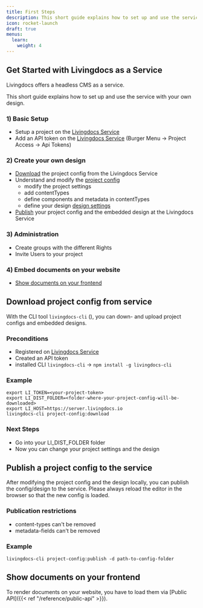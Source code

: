 ```yaml
---
title: First Steps
description: This short guide explains how to set up and use the service with your own design.
icon: rocket-launch
draft: true
menus:
  learn:
    weight: 4
---
```


## Get Started with Livingdocs as a Service

Livingdocs offers a headless CMS as a service.

This short guide explains how to set up and use the service with your own design.

### 1) Basic Setup

- Setup a project on the [Livingdocs Service](https://edit.livingdocs.io/)
- Add an API token on the [Livingdocs Service](https://edit.livingdocs.io/) \(Burger Menu -&gt; Project Access -&gt; Api Tokens)

### 2) Create your own design

- [Download](getting_started.md#download-project-config-from-service) the project config from the Livingdocs Service
- Understand and modify the [project config](reference/project-config/README.md)
  - modify the project settings
  - add contentTypes
  - define components and metadata in contentTypes
  - define your design [design settings](reference/project-config/design.md)
- [Publish](getting_started.md#publish-a-project-config-to-the-service) your project config and the embedded design at the Livingdocs Service

### 3) Administration

- Create groups with the different Rights
- Invite Users to your project

### 4) Embed documents on your website

- [Show documents on your frontend](getting_started.md#show-documents-on-your-frontend)

## Download project config from service

With the CLI tool `livingdocs-cli` (), you can down- and upload project configs and embedded designs.

### Preconditions

- Registered on [Livingdocs Service](https://edit.livingdocs.io/)
- Created an API token
- installed CLI `livingdocs-cli` -&gt; `npm install -g livingdocs-cli`

### Example

```text
export LI_TOKEN=<your-project-token>
export LI_DIST_FOLDER=<folder-where-your-project-config-will-be-downloaded>
export LI_HOST=https://server.livingdocs.io
livingdocs-cli project-config:download
```

### Next Steps

- Go into your LI_DIST_FOLDER folder
- Now you can change your project settings and the design

## Publish a project config to the service

After modifying the project config and the design locally, you can publish the config/design to the service. Please always reload the editor in the browser so that the new config is loaded.

### Publication restrictions

- content-types can't be removed
- metadata-fields can't be removed

### Example

`livingdocs-cli project-config:publish -d path-to-config-folder`

## Show documents on your frontend

To render documents on your website, you have to load them via [Public API]({{< ref "/reference/public-api" >}}).
